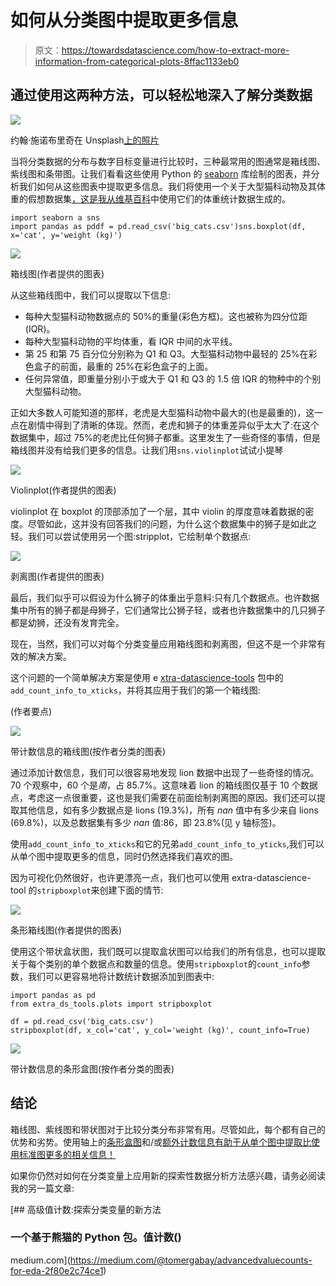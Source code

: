 # 如何从分类图中提取更多信息

> 原文：<https://towardsdatascience.com/how-to-extract-more-information-from-categorical-plots-8ffac1133eb0>

## 通过使用这两种方法，可以轻松地深入了解分类数据

![](img/e9f903ee4d49c4d68538b5a259ff17ed.png)

约翰·施诺布里奇在 Unsplash[上的照片](https://unsplash.com?utm_source=medium&utm_medium=referral)

当将分类数据的分布与数字目标变量进行比较时，三种最常用的图通常是箱线图、紫线图和条带图。让我们看看这些使用 Python 的 [seaborn](https://seaborn.pydata.org/) 库绘制的图表，并分析我们如何从这些图表中提取更多信息。我们将使用一个关于大型猫科动物及其体重的假想数据集[，这是我从维基百科](https://gist.github.com/sTomerG/8afadb83269a147189a9ebea615e7b50)中使用它们的体重统计数据生成的。

```
import seaborn a sns
import pandas as pddf = pd.read_csv('big_cats.csv')sns.boxplot(df, x='cat', y='weight (kg)')
```

![](img/c5ec51b12025e98edfb77d5fe973099a.png)

箱线图(作者提供的图表)

从这些箱线图中，我们可以提取以下信息:

*   每种大型猫科动物数据点的 50%的重量(彩色方框)。这也被称为四分位距(IQR)。
*   每种大型猫科动物的平均体重，看 IQR 中间的水平线。
*   第 25 和第 75 百分位分别称为 Q1 和 Q3。大型猫科动物中最轻的 25%在彩色盒子的前面，最重的 25%在彩色盒子的上面。
*   任何异常值，即重量分别小于或大于 Q1 和 Q3 的 1.5 倍 IQR 的物种中的个别大型猫科动物。

正如大多数人可能知道的那样，老虎是大型猫科动物中最大的(也是最重的)，这一点在剧情中得到了清晰的体现。然而，老虎和狮子的体重差异似乎太大了:在这个数据集中，超过 75%的老虎比任何狮子都重。这里发生了一些奇怪的事情，但是箱线图并没有给我们更多的信息。让我们用`sns.violinplot`试试小提琴

![](img/e96be10d366f08308bd91033c2db99f5.png)

Violinplot(作者提供的图表)

violinplot 在 boxplot 的顶部添加了一个层，其中 violin 的厚度意味着数据的密度。尽管如此，这并没有回答我们的问题，为什么这个数据集中的狮子是如此之轻。我们可以尝试使用另一个图:stripplot，它绘制单个数据点:

![](img/d7c01d55db2ab0122ac34dc40a13d4d6.png)

剥离图(作者提供的图表)

最后，我们似乎可以假设为什么狮子的体重出乎意料:只有几个数据点。也许数据集中所有的狮子都是母狮子，它们通常比公狮子轻，或者也许数据集中的几只狮子都是幼狮，还没有发育完全。

现在，当然，我们可以对每个分类变量应用箱线图和剥离图，但这不是一个非常有效的解决方案。

这个问题的一个简单解决方案是使用 e [xtra-datascience-tools](https://extra-datascience-tools.readthedocs.io/en/latest/) 包中的`add_count_info_to_xticks`，并将其应用于我们的第一个箱线图:

(作者要点)

![](img/7656bed301b1e74247a2d0ae86378776.png)

带计数信息的箱线图(按作者分类的图表)

通过添加计数信息，我们可以很容易地发现 lion 数据中出现了一些奇怪的情况。70 个观察中，60 个是*南*，占 85.7%。这意味着 lion 的箱线图仅基于 10 个数据点，考虑这一点很重要，这也是我们需要在前面绘制剥离图的原因。我们还可以提取其他信息，如有多少数据点是 lions (19.3%)，所有 *nan* 值中有多少来自 lions (69.8%)，以及总数据集有多少 *nan* 值:86，即 23.8%(见 y 轴标签)。

使用`add_count_info_to_xticks`和它的兄弟`add_count_info_to_yticks`,我们可以从单个图中提取更多的信息，同时仍然选择我们喜欢的图。

因为可视化仍然很好，也许更漂亮一点，我们也可以使用 extra-datascience-tool 的`stripboxplot`来创建下面的情节:

![](img/ef1e19f2fd40e7a46ec27010f956b46d.png)

条形箱线图(作者提供的图表)

使用这个带状盒状图，我们既可以提取盒状图可以给我们的所有信息，也可以提取关于每个类别的单个数据点和数量的信息。使用`stripboxplot`的`count_info`参数，我们可以更容易地将计数统计数据添加到图表中:

```
import pandas as pd
from extra_ds_tools.plots import stripboxplot

df = pd.read_csv('big_cats.csv')
stripboxplot(df, x_col='cat', y_col='weight (kg)', count_info=True)
```

![](img/8f58aadb5b736ee04798ab9798395248.png)

带计数信息的条形盒图(按作者分类的图表)

## 结论

箱线图、紫线图和带状图对于比较分类分布非常有用。尽管如此，每个都有自己的优势和劣势。使用轴上的[条形盒图](https://extra-datascience-tools.readthedocs.io/en/latest/notebooks/tutorial.html#stripboxplot)和/或[额外计数信息有助于从单个图中提取比使用标准图更多的相关信息！](https://extra-datascience-tools.readthedocs.io/en/latest/notebooks/tutorial.html#add_counts_to_xticks)

如果你仍然对如何在分类变量上应用新的探索性数据分析方法感兴趣，请务必阅读我的另一篇文章:

[](https://medium.com/@tomergabay/advancedvaluecounts-for-eda-2f80e2c74ce1) [## 高级值计数:探索分类变量的新方法

### 一个基于熊猫的 Python 包。值计数()

medium.com](https://medium.com/@tomergabay/advancedvaluecounts-for-eda-2f80e2c74ce1)
